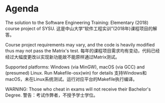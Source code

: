 # Agenda

The solution to the Software Engineering Training: Elementary (2018) course project of SYSU.
这是中山大学“软件工程实训”(2018年)课程项目的解答。

Course project requirements may vary, and the code is heavily modified thus may not pass the Matrix's test.
每年的课程项目需求均有变动，代码已经经过大幅度更改以实现新功能故不能原样通过Matrix测试。

Supported platforms: Windows (via MinGW), macOS (via GCC) and (presumed) Linux. Run Makefile-osx(win) for details
支持Windows和macOS，未在Linux系统测试。运行对应平台的Makefile执行编译。

WARNING: Those who cheat in exams will not receive their Bachelor's Degree.
警告：考试作弊者，不授予学士学位。
